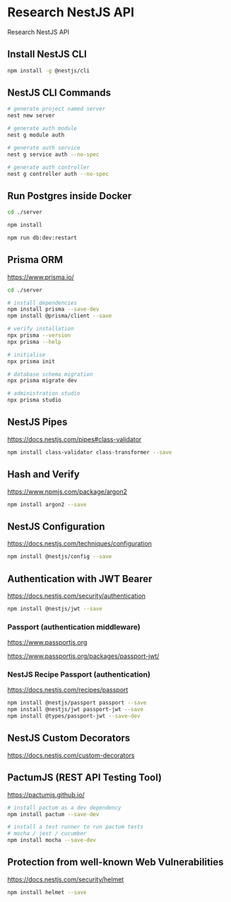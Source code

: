 # Research NestJS API

Research NestJS API

## Install NestJS CLI

```sh
npm install -g @nestjs/cli
```

## NestJS CLI Commands

```sh
# generate project named server
nest new server

# generate auth module
nest g module auth

# generate auth service
nest g service auth --no-spec

# generate auth controller
nest g controller auth --no-spec
```

## Run Postgres inside Docker

```sh
cd ./server

npm install

npm run db:dev:restart
```

## Prisma ORM

https://www.prisma.io/

```sh
cd ./server

# install dependencies
npm install prisma --save-dev
npm install @prisma/client --save

# verify installation
npx prisma --version
npx prisma --help

# initialise
npx prisma init

# database schema migration
npx prisma migrate dev

# administration studio
npx prisma studio
```

## NestJS Pipes

https://docs.nestjs.com/pipes#class-validator

```sh
npm install class-validator class-transformer --save
```

## Hash and Verify

https://www.npmjs.com/package/argon2

```sh
npm install argon2 --save
```

## NestJS Configuration

https://docs.nestjs.com/techniques/configuration

```sh
npm install @nestjs/config --save
```

## Authentication with JWT Bearer

https://docs.nestjs.com/security/authentication

```sh
npm install @nestjs/jwt --save
```

### Passport (authentication middleware)

https://www.passportjs.org

https://www.passportjs.org/packages/passport-jwt/

### NestJS Recipe Passport (authentication)

https://docs.nestjs.com/recipes/passport

```sh
npm install @nestjs/passport passport --save
npm install @nestjs/jwt passport-jwt --save
npm install @types/passport-jwt --save-dev
```

## NestJS Custom Decorators

https://docs.nestjs.com/custom-decorators

## PactumJS (REST API Testing Tool)

https://pactumjs.github.io/

```sh
# install pactum as a dev dependency
npm install pactum --save-dev

# install a test runner to run pactum tests
# mocha / jest / cucumber
npm install mocha --save-dev
```

## Protection from well-known Web Vulnerabilities

https://docs.nestjs.com/security/helmet

```sh
npm install helmet --save
```
